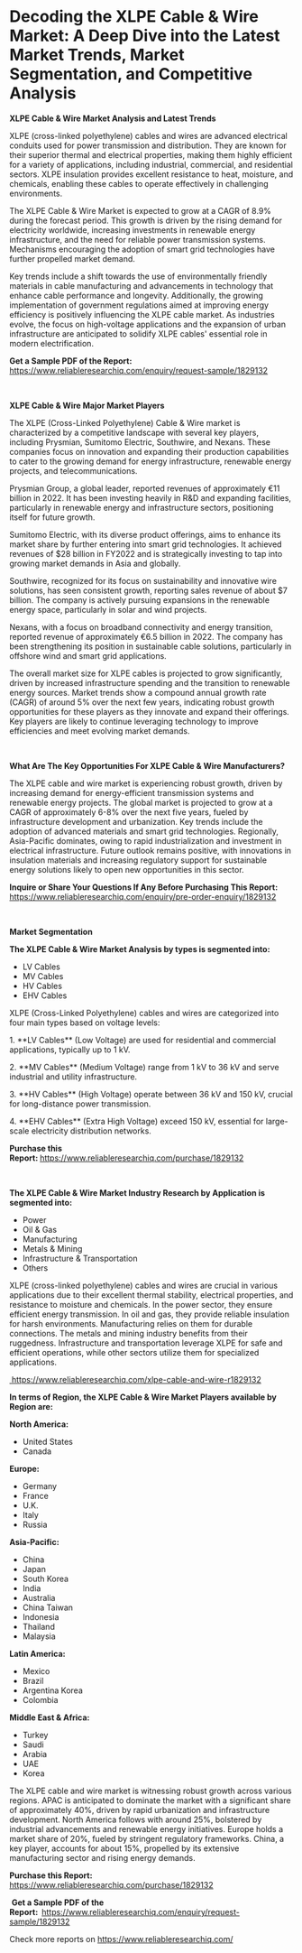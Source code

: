 <p><h1>Decoding the XLPE Cable & Wire Market: A Deep Dive into the Latest Market Trends, Market Segmentation, and Competitive Analysis</h1></p><p><strong>XLPE Cable & Wire Market Analysis and Latest Trends</strong></p>
<p><p>XLPE (cross-linked polyethylene) cables and wires are advanced electrical conduits used for power transmission and distribution. They are known for their superior thermal and electrical properties, making them highly efficient for a variety of applications, including industrial, commercial, and residential sectors. XLPE insulation provides excellent resistance to heat, moisture, and chemicals, enabling these cables to operate effectively in challenging environments.</p><p>The XLPE Cable & Wire Market is expected to grow at a CAGR of 8.9% during the forecast period. This growth is driven by the rising demand for electricity worldwide, increasing investments in renewable energy infrastructure, and the need for reliable power transmission systems. Mechanisms encouraging the adoption of smart grid technologies have further propelled market demand. </p><p>Key trends include a shift towards the use of environmentally friendly materials in cable manufacturing and advancements in technology that enhance cable performance and longevity. Additionally, the growing implementation of government regulations aimed at improving energy efficiency is positively influencing the XLPE cable market. As industries evolve, the focus on high-voltage applications and the expansion of urban infrastructure are anticipated to solidify XLPE cables' essential role in modern electrification.</p></p>
<p><strong>Get a Sample PDF of the Report:&nbsp;</strong> <a href="https://www.reliableresearchiq.com/enquiry/request-sample/1829132?utm_campaign=1896&utm_medium=2&utm_source=Github&utm_content=ia&utm_term=30122024&utm_id=xlpe-cable-wire">https://www.reliableresearchiq.com/enquiry/request-sample/1829132</a></p>
<p>&nbsp;</p>
<p><strong>XLPE Cable & Wire Major Market Players</strong></p>
<p><p>The XLPE (Cross-Linked Polyethylene) Cable & Wire market is characterized by a competitive landscape with several key players, including Prysmian, Sumitomo Electric, Southwire, and Nexans. These companies focus on innovation and expanding their production capabilities to cater to the growing demand for energy infrastructure, renewable energy projects, and telecommunications.</p><p>Prysmian Group, a global leader, reported revenues of approximately €11 billion in 2022. It has been investing heavily in R&D and expanding facilities, particularly in renewable energy and infrastructure sectors, positioning itself for future growth.</p><p>Sumitomo Electric, with its diverse product offerings, aims to enhance its market share by further entering into smart grid technologies. It achieved revenues of $28 billion in FY2022 and is strategically investing to tap into growing market demands in Asia and globally.</p><p>Southwire, recognized for its focus on sustainability and innovative wire solutions, has seen consistent growth, reporting sales revenue of about $7 billion. The company is actively pursuing expansions in the renewable energy space, particularly in solar and wind projects.</p><p>Nexans, with a focus on broadband connectivity and energy transition, reported revenue of approximately €6.5 billion in 2022. The company has been strengthening its position in sustainable cable solutions, particularly in offshore wind and smart grid applications.</p><p>The overall market size for XLPE cables is projected to grow significantly, driven by increased infrastructure spending and the transition to renewable energy sources. Market trends show a compound annual growth rate (CAGR) of around 5% over the next few years, indicating robust growth opportunities for these players as they innovate and expand their offerings. Key players are likely to continue leveraging technology to improve efficiencies and meet evolving market demands.</p></p>
<p>&nbsp;</p>
<p><strong>What Are The Key Opportunities For XLPE Cable & Wire Manufacturers?</strong></p>
<p><p>The XLPE cable and wire market is experiencing robust growth, driven by increasing demand for energy-efficient transmission systems and renewable energy projects. The global market is projected to grow at a CAGR of approximately 6-8% over the next five years, fueled by infrastructure development and urbanization. Key trends include the adoption of advanced materials and smart grid technologies. Regionally, Asia-Pacific dominates, owing to rapid industrialization and investment in electrical infrastructure. Future outlook remains positive, with innovations in insulation materials and increasing regulatory support for sustainable energy solutions likely to open new opportunities in this sector.</p></p>
<p><strong>Inquire or Share Your Questions If Any Before Purchasing This Report:</strong> <a href="https://www.reliableresearchiq.com/enquiry/pre-order-enquiry/1829132?utm_campaign=1896&utm_medium=2&utm_source=Github&utm_content=ia&utm_term=30122024&utm_id=xlpe-cable-wire">https://www.reliableresearchiq.com/enquiry/pre-order-enquiry/1829132</a></p>
<p>&nbsp;</p>
<p><strong>Market Segmentation</strong></p>
<p><strong>The XLPE Cable & Wire Market Analysis by types is segmented into:</strong></p>
<p><ul><li>LV Cables</li><li>MV Cables</li><li>HV Cables</li><li>EHV Cables</li></ul></p>
<p><p>XLPE (Cross-Linked Polyethylene) cables and wires are categorized into four main types based on voltage levels: </p><p>1. **LV Cables** (Low Voltage) are used for residential and commercial applications, typically up to 1 kV.</p><p>2. **MV Cables** (Medium Voltage) range from 1 kV to 36 kV and serve industrial and utility infrastructure.</p><p>3. **HV Cables** (High Voltage) operate between 36 kV and 150 kV, crucial for long-distance power transmission.</p><p>4. **EHV Cables** (Extra High Voltage) exceed 150 kV, essential for large-scale electricity distribution networks.</p></p>
<p><strong>Purchase this Report:&nbsp;</strong><a href="https://www.reliableresearchiq.com/purchase/1829132?utm_campaign=1896&utm_medium=2&utm_source=Github&utm_content=ia&utm_term=30122024&utm_id=xlpe-cable-wire">https://www.reliableresearchiq.com/purchase/1829132</a></p>
<p>&nbsp;</p>
<p><strong>The XLPE Cable & Wire Market Industry Research by Application is segmented into:</strong></p>
<p><ul><li>Power</li><li>Oil & Gas</li><li>Manufacturing</li><li>Metals & Mining</li><li>Infrastructure & Transportation</li><li>Others</li></ul></p>
<p><p>XLPE (cross-linked polyethylene) cables and wires are crucial in various applications due to their excellent thermal stability, electrical properties, and resistance to moisture and chemicals. In the power sector, they ensure efficient energy transmission. In oil and gas, they provide reliable insulation for harsh environments. Manufacturing relies on them for durable connections. The metals and mining industry benefits from their ruggedness. Infrastructure and transportation leverage XLPE for safe and efficient operations, while other sectors utilize them for specialized applications.</p></p>
<p><a href="https://www.reliableresearchiq.com/xlpe-cable-and-wire-r1829132?utm_campaign=1896&utm_medium=2&utm_source=Github&utm_content=ia&utm_term=30122024&utm_id=xlpe-cable-wire">&nbsp;https://www.reliableresearchiq.com/xlpe-cable-and-wire-r1829132</a></p>
<p><strong>In terms of Region, the XLPE Cable & Wire Market Players available by Region are:</strong></p>
<p>
    <p> <strong> North America: </strong>
        <ul>
            <li>United States</li>
            <li>Canada</li>
        </ul>
        </p> 
    <p> <strong> Europe: </strong>
        <ul>
            <li>Germany</li>
            <li>France</li>
            <li>U.K.</li>
            <li>Italy</li>
            <li>Russia</li>
        </ul>
        </p> 
    <p> <strong> Asia-Pacific: </strong>
        <ul>
            <li>China</li>
            <li>Japan</li>
            <li>South Korea</li>
            <li>India</li>
            <li>Australia</li>
            <li>China Taiwan</li>
            <li>Indonesia</li>
            <li>Thailand</li>
            <li>Malaysia</li>
        </ul>
        </p> 
    <p> <strong> Latin America: </strong>
        <ul>
            <li>Mexico</li>
            <li>Brazil</li>
            <li>Argentina Korea</li>
            <li>Colombia</li>
        </ul>
        </p> 
    <p> <strong> Middle East & Africa: </strong>
        <ul>
            <li>Turkey</li>
            <li>Saudi</li>
            <li>Arabia</li>
            <li>UAE</li>
            <li>Korea</li>
        </ul>
    </p>
    </p>
<p><p>The XLPE cable and wire market is witnessing robust growth across various regions. APAC is anticipated to dominate the market with a significant share of approximately 40%, driven by rapid urbanization and infrastructure development. North America follows with around 25%, bolstered by industrial advancements and renewable energy initiatives. Europe holds a market share of 20%, fueled by stringent regulatory frameworks. China, a key player, accounts for about 15%, propelled by its extensive manufacturing sector and rising energy demands.</p></p>
<p><strong>Purchase this Report: </strong><a href="https://www.reliableresearchiq.com/purchase/1829132?utm_campaign=1896&utm_medium=2&utm_source=Github&utm_content=ia&utm_term=30122024&utm_id=xlpe-cable-wire">https://www.reliableresearchiq.com/purchase/1829132</a></p>
<p>&nbsp;<strong>Get a Sample PDF of the Report:&nbsp;&nbsp;</strong><a href="https://www.reliableresearchiq.com/enquiry/request-sample/1829132?utm_campaign=1896&utm_medium=2&utm_source=Github&utm_content=ia&utm_term=30122024&utm_id=xlpe-cable-wire">https://www.reliableresearchiq.com/enquiry/request-sample/1829132</a></p>
<p><strong></strong></p>
<p>Check more reports on <a href="https://www.reliableresearchiq.com/?utm_campaign=1896&utm_medium=2&utm_source=Github&utm_content=ia&utm_term=30122024&utm_id=xlpe-cable-wire">https://www.reliableresearchiq.com/</a></p>